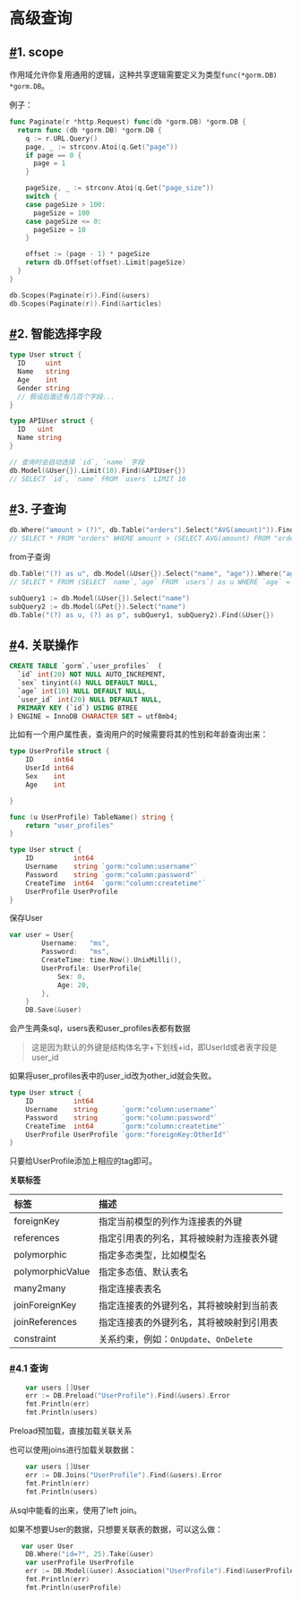 # 高级查询

## [#](https://mszlu.com/go/gorm/05/05.html#_1-scope)1. scope

作用域允许你复用通用的逻辑，这种共享逻辑需要定义为类型`func(*gorm.DB) *gorm.DB`。

例子：

```go
func Paginate(r *http.Request) func(db *gorm.DB) *gorm.DB {
  return func (db *gorm.DB) *gorm.DB {
    q := r.URL.Query()
    page, _ := strconv.Atoi(q.Get("page"))
    if page == 0 {
      page = 1
    }

    pageSize, _ := strconv.Atoi(q.Get("page_size"))
    switch {
    case pageSize > 100:
      pageSize = 100
    case pageSize <= 0:
      pageSize = 10
    }

    offset := (page - 1) * pageSize
    return db.Offset(offset).Limit(pageSize)
  }
}

db.Scopes(Paginate(r)).Find(&users)
db.Scopes(Paginate(r)).Find(&articles)
```

## [#](https://mszlu.com/go/gorm/05/05.html#_2-智能选择字段)2. 智能选择字段

```go
type User struct {
  ID     uint
  Name   string
  Age    int
  Gender string
  // 假设后面还有几百个字段...
}

type APIUser struct {
  ID   uint
  Name string
}

// 查询时会自动选择 `id`, `name` 字段
db.Model(&User{}).Limit(10).Find(&APIUser{})
// SELECT `id`, `name` FROM `users` LIMIT 10
```

## [#](https://mszlu.com/go/gorm/05/05.html#_3-子查询)3. 子查询

```go
db.Where("amount > (?)", db.Table("orders").Select("AVG(amount)")).Find(&orders)
// SELECT * FROM "orders" WHERE amount > (SELECT AVG(amount) FROM "orders");
```

from子查询

```go
db.Table("(?) as u", db.Model(&User{}).Select("name", "age")).Where("age = ?", 18).Find(&User{})
// SELECT * FROM (SELECT `name`,`age` FROM `users`) as u WHERE `age` = 18

subQuery1 := db.Model(&User{}).Select("name")
subQuery2 := db.Model(&Pet{}).Select("name")
db.Table("(?) as u, (?) as p", subQuery1, subQuery2).Find(&User{})
```

## [#](https://mszlu.com/go/gorm/05/05.html#_4-关联操作)4. 关联操作

```sql
CREATE TABLE `gorm`.`user_profiles`  (
  `id` int(20) NOT NULL AUTO_INCREMENT,
  `sex` tinyint(4) NULL DEFAULT NULL,
  `age` int(10) NULL DEFAULT NULL,
  `user_id` int(20) NULL DEFAULT NULL,
  PRIMARY KEY (`id`) USING BTREE
) ENGINE = InnoDB CHARACTER SET = utf8mb4;
```

比如有一个用户属性表，查询用户的时候需要将其的性别和年龄查询出来：

```go
type UserProfile struct {
	ID     int64
	UserId int64
	Sex    int
	Age    int

}

func (u UserProfile) TableName() string {
	return "user_profiles"
}
```

```go
type User struct {
	ID          int64
	Username    string `gorm:"column:username"`
	Password    string `gorm:"column:password"`
	CreateTime  int64  `gorm:"column:createtime"`
	UserProfile UserProfile
}
```

保存User

```go
var user = User{
		Username:   "ms",
		Password:   "ms",
		CreateTime: time.Now().UnixMilli(),
		UserProfile: UserProfile{
			Sex: 0,
			Age: 20,
		},
	}
	DB.Save(&user)
```

会产生两条sql，users表和user_profiles表都有数据

> 这是因为默认的外键是结构体名字+下划线+id，即UserId或者表字段是user_id

如果将user_profiles表中的user_id改为other_id就会失败。

```go
type User struct {
	ID          int64
	Username    string      `gorm:"column:username"`
	Password    string      `gorm:"column:password"`
	CreateTime  int64       `gorm:"column:createtime"`
	UserProfile UserProfile `gorm:"foreignKey:OtherId"`
}
```

只要给UserProfile添加上相应的tag即可。

**关联标签**

| 标签             | 描述                                     |
| :--------------- | :--------------------------------------- |
| foreignKey       | 指定当前模型的列作为连接表的外键         |
| references       | 指定引用表的列名，其将被映射为连接表外键 |
| polymorphic      | 指定多态类型，比如模型名                 |
| polymorphicValue | 指定多态值、默认表名                     |
| many2many        | 指定连接表表名                           |
| joinForeignKey   | 指定连接表的外键列名，其将被映射到当前表 |
| joinReferences   | 指定连接表的外键列名，其将被映射到引用表 |
| constraint       | 关系约束，例如：`OnUpdate`、`OnDelete`   |



### [#](https://mszlu.com/go/gorm/05/05.html#_4-1-查询)4.1 查询

```go
	var users []User
	err := DB.Preload("UserProfile").Find(&users).Error
	fmt.Println(err)
	fmt.Println(users)
```

Preload预加载，直接加载关联关系

也可以使用joins进行加载关联数据：

```go
    var users []User
	err := DB.Joins("UserProfile").Find(&users).Error
	fmt.Println(err)
	fmt.Println(users)
```

从sql中能看的出来，使用了left join。

如果不想要User的数据，只想要关联表的数据，可以这么做：

```go
   var user User
	DB.Where("id=?", 25).Take(&user)
	var userProfile UserProfile
	err := DB.Model(&user).Association("UserProfile").Find(&userProfile)
	fmt.Println(err)
	fmt.Println(userProfile)
```

